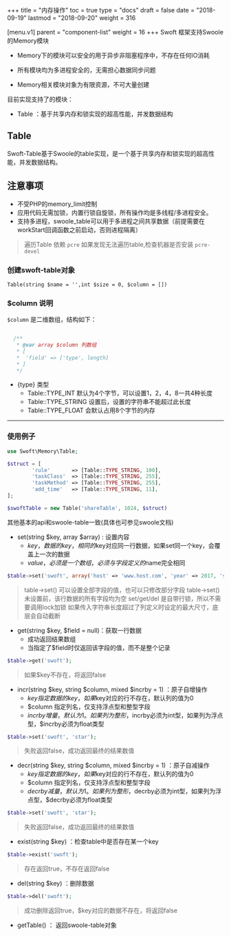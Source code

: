 +++
title = "内存操作"
toc = true
type = "docs"
draft = false
date = "2018-09-19"
lastmod = "2018-09-20"
weight = 316

[menu.v1]
  parent = "component-list"
  weight = 16
+++
Swoft 框架支持Swoole的Memory模块

- Memory下的模块可以安全的用于异步非阻塞程序中，不存在任何IO消耗

- 所有模块均为多进程安全的，无需担心数据同步问题

- Memory相关模块对象为有限资源，不可大量创建

目前实现支持了的模块：

- Table ：基于共享内存和锁实现的超高性能，并发数据结构

## Table

Swoft-Table基于Swoole的table实现，是一个基于共享内存和锁实现的超高性能，并发数据结构。

## 注意事项

- 不受PHP的memory_limit控制
- 应用代码无需加锁，内置行锁自旋锁，所有操作均是多线程/多进程安全。
- 支持多进程，swoole_table可以用于多进程之间共享数据（前提需要在workStart回调函数之前启动，否则进程隔离）

> 遍历Table 依赖 `pcre` 如果发现无法遍历table,检查机器是否安装 `pcre-devel`

### 创建swoft-table对象

`Table(string $name = '',int $size = 0, $column = [])`


### $column 说明

`$column` 是二维数组，结构如下：

```php

  /**
   * @var array $column 列数组
   * [
   *  'field' => ['type', length]
   * ]
   */

```

- {type} 类型
  - Table::TYPE_INT 默认为4个字节，可以设置1，2，4，8一共4种长度
  - Table::TYPE_STRING 设置后，设置的字符串不能超过此长度
  - Table::TYPE_FLOAT 会默认占用8个字节的内存

---

### 使用例子

```php
use Swoft\Memory\Table;

$struct = [
        'rule'       => [Table::TYPE_STRING, 100],
        'taskClass'  => [Table::TYPE_STRING, 255],
        'taskMethod' => [Table::TYPE_STRING, 255],
        'add_time'   => [Table::TYPE_STRING, 11],
];

$swoftTable = new Table('shareTable', 1024, $struct)
```

其他基本的api和swoole-table一致(具体也可参见swoole文档)

- set(string $key, array $array) : 设置内容
  - $key，数据的key，相同的$key对应同一行数据，如果set同一个key，会覆盖上一次的数据
  - $value，必须是一个数组，必须与字段定义的$name完全相同

```php
$table->set('swoft', array('host' => 'www.host.com', 'year' => 2017, 'star' => 9999));
```

> table->set() 可以设置全部字段的值，也可以只修改部分字段
> table->set() 未设置前，该行数据的所有字段均为空
> set/get/del 是自带行锁，所以不需要调用lock加锁
> 如果传入字符串长度超过了列定义时设定的最大尺寸，底层会自动截断

- get(string $key, $field = null)：获取一行数据
  - 成功返回结果数组
  - 当指定了$field时仅返回该字段的值，而不是整个记录
  
```php
$table->get('swoft');
```
> 如果$key不存在，将返回false

- incr(string $key, string $column, mixed $incrby = 1) ：原子自增操作
  - $key 指定数据的key，如果$key对应的行不存在，默认列的值为0
  - $column 指定列名，仅支持浮点型和整型字段
  - $incrby 增量，默认为1。如果列为整形，$incrby必须为int型，如果列为浮点型，$incrby必须为float类型

```php
$table->set('swoft', 'star');
```

> 失败返回false，成功返回最终的结果数值

- decr(string $key, string $column, mixed $incrby = 1) ：原子自减操作
  - $key 指定数据的key，如果$key对应的行不存在，默认列的值为0
  - $column 指定列名，仅支持浮点型和整型字段
  - $decrby 减量，默认为1。如果列为整形，$decrby必须为int型，如果列为浮点型，$decrby必须为float类型

```php
$table->set('swoft', 'star');
```

> 失败返回false，成功返回最终的结果数值

- exist(string $key) ：检查table中是否存在某一个key

```php
$table->exist('swoft');
```

> 存在返回true，不存在返回false

- del(string $key) ：删除数据

```php
$table->del('swoft');
```

> 成功删除返回true，$key对应的数据不存在，将返回false

- getTable() ： 返回swoole-table对象
